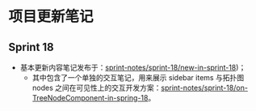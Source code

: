 # 项目更新笔记

## Sprint 18

- 基本更新内容笔记发布于：[sprint-notes/sprint-18/new-in-sprint-18](sprint-notes/sprint-18/new-in-sprint-18.md))；
	- 其中包含了一个单独的交互笔记，用来展示 sidebar items 与拓扑图 nodes 之间在可见性上的交互开发方案：[sprint-notes/sprint-18/on-TreeNodeComponent-in-spring-18](sprint-notes/sprint-18/on-TreeNodeComponent-in-spring-18.md)。

